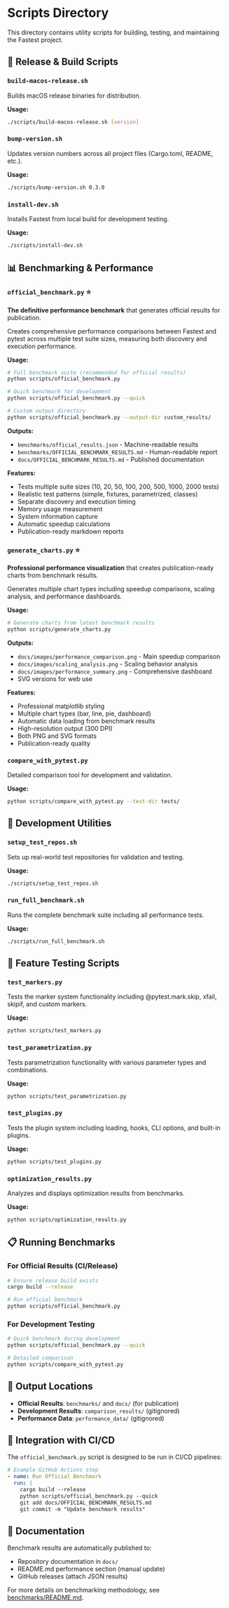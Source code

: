 # Scripts Directory

This directory contains utility scripts for building, testing, and maintaining the Fastest project.

## 🚀 Release & Build Scripts

### `build-macos-release.sh`
Builds macOS release binaries for distribution.

**Usage:**
```bash
./scripts/build-macos-release.sh [version]
```

### `bump-version.sh`
Updates version numbers across all project files (Cargo.toml, README, etc.).

**Usage:**
```bash
./scripts/bump-version.sh 0.3.0
```

### `install-dev.sh`
Installs Fastest from local build for development testing.

**Usage:**
```bash
./scripts/install-dev.sh
```

## 📊 Benchmarking & Performance

### `official_benchmark.py` ⭐
**The definitive performance benchmark** that generates official results for publication.

Creates comprehensive performance comparisons between Fastest and pytest across multiple test suite sizes, measuring both discovery and execution performance.

**Usage:**
```bash
# Full benchmark suite (recommended for official results)
python scripts/official_benchmark.py

# Quick benchmark for development
python scripts/official_benchmark.py --quick

# Custom output directory
python scripts/official_benchmark.py --output-dir custom_results/
```

**Outputs:**
- `benchmarks/official_results.json` - Machine-readable results
- `benchmarks/OFFICIAL_BENCHMARK_RESULTS.md` - Human-readable report  
- `docs/OFFICIAL_BENCHMARK_RESULTS.md` - Published documentation

**Features:**
- Tests multiple suite sizes (10, 20, 50, 100, 200, 500, 1000, 2000 tests)
- Realistic test patterns (simple, fixtures, parametrized, classes)
- Separate discovery and execution timing
- Memory usage measurement
- System information capture
- Automatic speedup calculations
- Publication-ready markdown reports

### `generate_charts.py` ⭐
**Professional performance visualization** that creates publication-ready charts from benchmark results.

Generates multiple chart types including speedup comparisons, scaling analysis, and performance dashboards.

**Usage:**
```bash
# Generate charts from latest benchmark results
python scripts/generate_charts.py
```

**Outputs:**
- `docs/images/performance_comparison.png` - Main speedup comparison
- `docs/images/scaling_analysis.png` - Scaling behavior analysis  
- `docs/images/performance_summary.png` - Comprehensive dashboard
- SVG versions for web use

**Features:**
- Professional matplotlib styling
- Multiple chart types (bar, line, pie, dashboard)
- Automatic data loading from benchmark results
- High-resolution output (300 DPI)
- Both PNG and SVG formats
- Publication-ready quality

### `compare_with_pytest.py`
Detailed comparison tool for development and validation.

**Usage:**
```bash
python scripts/compare_with_pytest.py --test-dir tests/
```

## 🔧 Development Utilities

### `setup_test_repos.sh`
Sets up real-world test repositories for validation and testing.

**Usage:**
```bash
./scripts/setup_test_repos.sh
```

### `run_full_benchmark.sh`
Runs the complete benchmark suite including all performance tests.

**Usage:**
```bash
./scripts/run_full_benchmark.sh
```

## 🧪 Feature Testing Scripts

### `test_markers.py`
Tests the marker system functionality including @pytest.mark.skip, xfail, skipif, and custom markers.

**Usage:**
```bash
python scripts/test_markers.py
```

### `test_parametrization.py`
Tests parametrization functionality with various parameter types and combinations.

**Usage:**
```bash
python scripts/test_parametrization.py
```

### `test_plugins.py`
Tests the plugin system including loading, hooks, CLI options, and built-in plugins.

**Usage:**
```bash
python scripts/test_plugins.py
```

### `optimization_results.py`
Analyzes and displays optimization results from benchmarks.

**Usage:**
```bash
python scripts/optimization_results.py
```

## 📋 Running Benchmarks

### For Official Results (CI/Release)
```bash
# Ensure release build exists
cargo build --release

# Run official benchmark
python scripts/official_benchmark.py
```

### For Development Testing
```bash
# Quick benchmark during development
python scripts/official_benchmark.py --quick

# Detailed comparison
python scripts/compare_with_pytest.py
```

## 📁 Output Locations

- **Official Results**: `benchmarks/` and `docs/` (for publication)
- **Development Results**: `comparison_results/` (gitignored)
- **Performance Data**: `performance_data/` (gitignored)

## 🔄 Integration with CI/CD

The `official_benchmark.py` script is designed to be run in CI/CD pipelines:

```yaml
# Example GitHub Actions step
- name: Run Official Benchmark
  run: |
    cargo build --release
    python scripts/official_benchmark.py --quick
    git add docs/OFFICIAL_BENCHMARK_RESULTS.md
    git commit -m "Update benchmark results"
```

## 📖 Documentation

Benchmark results are automatically published to:
- Repository documentation in `docs/`
- README.md performance section (manual update)
- GitHub releases (attach JSON results)

For more details on benchmarking methodology, see [benchmarks/README.md](../benchmarks/README.md).
